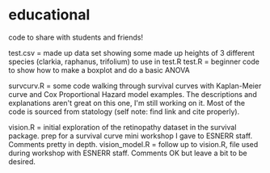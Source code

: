 # educational
code to share with students and friends!

test.csv = made up data set showing some made up heights of 3 different species (clarkia, raphanus, trifolium) to use in test.R
test.R = beginner code to show how to make a boxplot and do a basic ANOVA

survcurv.R = some code walking through survival curves with Kaplan-Meier curve and Cox Proportional Hazard model examples. The descriptions and explanations aren't great on this one, I'm still working on it. Most of the code is sourced from statology (self note: find link and cite properly).

vision.R = initial exploration of the retinopathy dataset in the survival package. prep for a survival curve mini workshop I gave to ESNERR staff. Comments pretty in depth.
vision_model.R = follow up to vision.R, file used during workshop with ESNERR staff. Comments OK but leave a bit to be desired.
